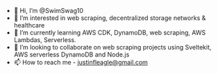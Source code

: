 - 👋 Hi, I’m @SwimSwag10
- 👀 I’m interested in web scraping, decentralized storage networks & healthcare
- 🌱 I’m currently learning AWS CDK, DynamoDB, web scraping, AWS Lambdas, Serverless.
- 💞️ I’m looking to collaborate on web scraping projects using Sveltekit, AWS serverless DynamoDB and Node.js
- 📫 How to reach me - justinfleagle@gmail.com

<!---
SwimSwag10/SwimSwag10 is a ✨ special ✨ repository because its `README.md` (this file) appears on your GitHub profile.
You can click the Preview link to take a look at your changes.
--->
